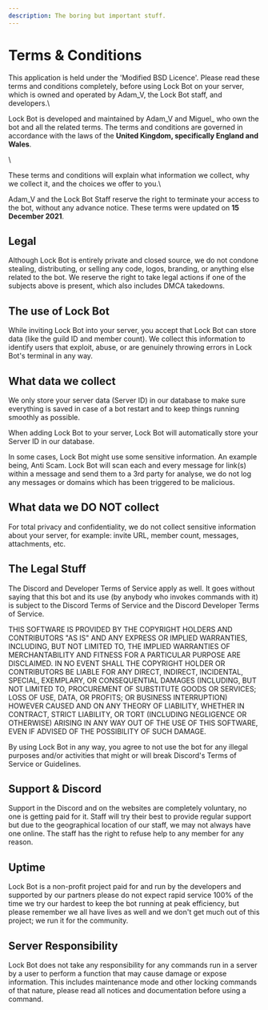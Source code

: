 ```yaml
---
description: The boring but important stuff.
---
```


# Terms & Conditions

This application is held under the 'Modified BSD Licence'. Please read these terms and conditions completely, before using Lock Bot on your server, which is owned and operated by Adam\_V, the Lock Bot staff, and developers.\


Lock Bot is developed and maintained by Adam\_V and Miguel\_ who own the bot and all the related terms. The terms and conditions are governed in accordance with the laws of the **United Kingdom, specifically England and Wales**.

\


These terms and conditions will explain what information we collect, why we collect it, and the choices we offer to you.\


Adam\_V and the Lock Bot Staff reserve the right to terminate your access to the bot, without any advance notice. These terms were updated on **15 December 2021**.

## Legal



Although Lock Bot is entirely private and closed source, we do not condone stealing, distributing, or selling any code, logos, branding, or anything else related to the bot. We reserve the right to take legal actions if one of the subjects above is present, which also includes DMCA takedowns.



## The use of Lock Bot

While inviting Lock Bot into your server, you accept that Lock Bot can store data (like the guild ID and member count). We collect this information to identify users that exploit, abuse, or are genuinely throwing errors in Lock Bot's terminal in any way.

## What data we collect

We only store your server data (Server ID) in our database to make sure everything is saved in case of a bot restart and to keep things running smoothly as possible.



When adding Lock Bot to your server, Lock Bot will automatically store your Server ID in our database.&#x20;

In some cases, Lock Bot might use some sensitive information. An example being, Anti Scam. Lock Bot will scan each and every message for link(s) within a message and send them to a 3rd party for analyse, we do not log any messages or domains which has been triggered to be malicious.&#x20;

## What data we DO NOT collect

For total privacy and confidentiality, we do not collect sensitive information about your server, for example: invite URL, member count, messages, attachments, etc.

## The Legal Stuff

The Discord and Developer Terms of Service apply as well. It goes without saying that this bot and its use (by anybody who invokes commands with it) is subject to the Discord Terms of Service and the Discord Developer Terms of Service.



THIS SOFTWARE IS PROVIDED BY THE COPYRIGHT HOLDERS AND CONTRIBUTORS "AS IS" AND ANY EXPRESS OR IMPLIED WARRANTIES, INCLUDING, BUT NOT LIMITED TO, THE IMPLIED WARRANTIES OF MERCHANTABILITY AND FITNESS FOR A PARTICULAR PURPOSE ARE DISCLAIMED. IN NO EVENT SHALL THE COPYRIGHT HOLDER OR CONTRIBUTORS BE LIABLE FOR ANY DIRECT, INDIRECT, INCIDENTAL, SPECIAL, EXEMPLARY, OR CONSEQUENTIAL DAMAGES (INCLUDING, BUT NOT LIMITED TO, PROCUREMENT OF SUBSTITUTE GOODS OR SERVICES; LOSS OF USE, DATA, OR PROFITS; OR BUSINESS INTERRUPTION) HOWEVER CAUSED AND ON ANY THEORY OF LIABILITY, WHETHER IN CONTRACT, STRICT LIABILITY, OR TORT (INCLUDING NEGLIGENCE OR OTHERWISE) ARISING IN ANY WAY OUT OF THE USE OF THIS SOFTWARE, EVEN IF ADVISED OF THE POSSIBILITY OF SUCH DAMAGE.



By using Lock Bot in any way, you agree to not use the bot for any illegal purposes and/or activities that might or will break Discord's Terms of Service or Guidelines.

## Support & Discord

Support in the Discord and on the websites are completely voluntary, no one is getting paid for it. Staff will try their best to provide regular support but due to the geographical location of our staff, we may not always have one online. The staff has the right to refuse help to any member for any reason.

## Uptime

Lock Bot is a non-profit project paid for and run by the developers and supported by our partners please do not expect rapid service 100% of the time we try our hardest to keep the bot running at peak efficiency, but please remember we all have lives as well and we don't get much out of this project; we run it for the community.

## Server Responsibility

Lock Bot does not take any responsibility for any commands run in a server by a user to perform a function that may cause damage or expose information. This includes maintenance mode and other locking commands of that nature, please read all notices and documentation before using a command.
